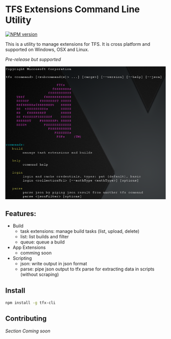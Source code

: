# TFS Extensions Command Line Utility

[![NPM version](https://badge.fury.io/js/tfs-cli.png)](http://badge.fury.io/js/tfs-cli)

This is a utility to manage extensions for TFS.  It is cross platform and supported on Windows, OSX and Linux.

*Pre-release but supported*

![tfs-cli](docs/tfx-cli.png "TFS cross platform command line")

## Features:
* Build
    * task extensions: manage build tasks (list, upload, delete)
    * list: list builds and filter
    * queue: queue a build
* App Extensions
    * comming soon
* Scripting
    * json: write output in json format
    * parse: pipe json output to tfx parse for extracting data in scripts (without scraping)

## Install
```bash
npm install -g tfx-cli
```

## Contributing

*Section Coming soon*
